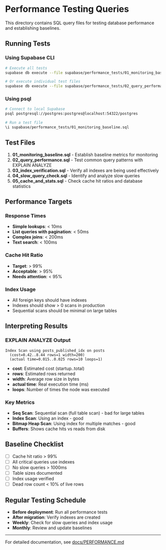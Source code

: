 # Performance Testing Queries

This directory contains SQL query files for testing database performance and establishing baselines.

## Running Tests

### Using Supabase CLI

```bash
# Execute all tests
supabase db execute --file supabase/performance_tests/01_monitoring_baseline.sql

# Or execute individual test files
supabase db execute --file supabase/performance_tests/02_query_performance.sql
```

### Using psql

```bash
# Connect to local Supabase
psql postgresql://postgres:postgres@localhost:54322/postgres

# Run a test file
\i supabase/performance_tests/01_monitoring_baseline.sql
```

## Test Files

1. **01_monitoring_baseline.sql** - Establish baseline metrics for monitoring
2. **02_query_performance.sql** - Test common query patterns with EXPLAIN ANALYZE
3. **03_index_verification.sql** - Verify all indexes are being used effectively
4. **04_slow_query_check.sql** - Identify and analyze slow queries
5. **05_cache_and_stats.sql** - Check cache hit ratios and database statistics

## Performance Targets

### Response Times
- **Simple lookups**: < 10ms
- **List queries with pagination**: < 50ms
- **Complex joins**: < 200ms
- **Text search**: < 100ms

### Cache Hit Ratio
- **Target**: > 99%
- **Acceptable**: > 95%
- **Needs attention**: < 95%

### Index Usage
- All foreign keys should have indexes
- Indexes should show > 0 scans in production
- Sequential scans should be minimal on large tables

## Interpreting Results

### EXPLAIN ANALYZE Output

```
Index Scan using posts_published_idx on posts
  (cost=0.42..8.44 rows=1 width=200)
  (actual time=0.015..0.025 rows=10 loops=1)
```

- **cost**: Estimated cost (startup..total)
- **rows**: Estimated rows returned
- **width**: Average row size in bytes
- **actual time**: Real execution time (ms)
- **loops**: Number of times the node was executed

### Key Metrics

- **Seq Scan**: Sequential scan (full table scan) - bad for large tables
- **Index Scan**: Using an index - good
- **Bitmap Heap Scan**: Using index for multiple matches - good
- **Buffers**: Shows cache hits vs reads from disk

## Baseline Checklist

- [ ] Cache hit ratio > 99%
- [ ] All critical queries use indexes
- [ ] No slow queries > 1000ms
- [ ] Table sizes documented
- [ ] Index usage verified
- [ ] Dead row count < 10% of live rows

## Regular Testing Schedule

- **Before deployment**: Run all performance tests
- **After migration**: Verify indexes are created
- **Weekly**: Check for slow queries and index usage
- **Monthly**: Review and update baselines

---

For detailed documentation, see [docs/PERFORMANCE.md](../../docs/PERFORMANCE.md)
